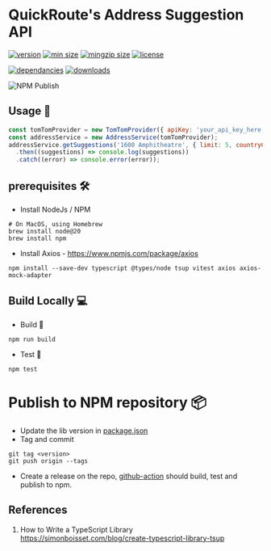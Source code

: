 # QuickRoute's Address Suggestion API 

[![version](https://img.shields.io/npm/v/montu-test-lib.svg?style=flat-square)](https://npmjs.org/montu-test-lib)
[![min size](https://img.shields.io/bundlephobia/min/montu-test-lib?style=flat-square)](https://bundlephobia.com/result?p=montu-test-lib)
[![mingzip size](https://img.shields.io/bundlephobia/minzip/montu-test-lib)](https://bundlephobia.com/result?p=montu-test-lib)
[![license](https://img.shields.io/npm/l/montu-test-lib?color=%23007a1f&style=flat-square)](https://github.com//Dumberdore/blob/master/LICENSE)

[![dependancies](https://img.shields.io/librariesio/release/npm/montu-test-lib?color=%23007a1f&style=flat-square)](https://libraries.io/npm/montu-test-lib)
[![downloads](https://img.shields.io/npm/dm/montu-test-lib?style=flat-square&color=%23007a1f)](https://npmcharts.com/compare/montu-test-lib)

![NPM Publish](https://github.com/Dumberdore/montu-test-lib/actions/workflows/publish.yaml/badge.svg)

[//]: <> (end placeholder for auto-badger)


## Usage 🚀
```js
const tomTomProvider = new TomTomProvider({ apiKey: 'your_api_key_here' });
const addressService = new AddressService(tomTomProvider);
addressService.getSuggestions('1600 Amphitheatre', { limit: 5, countryCode: 'AU' })
  .then((suggestions) => console.log(suggestions))
  .catch((error) => console.error(error));

```

## prerequisites 🛠️
- Install NodeJs / NPM
```shell
# On MacOS, using Homebrew
brew install node@20
brew install npm
```
- Install Axios - https://www.npmjs.com/package/axios
```shell
npm install --save-dev typescript @types/node tsup vitest axios axios-mock-adapter
```

## Build Locally 💻
- Build 🧱
```shell
npm run build
```

- Test 🧪
```shell
npm test
```

# Publish to NPM repository 📦
- Update the lib version in [package.json](package.json)
- Tag and commit
```shell
git tag <version>
git push origin --tags
```
- Create a release on the repo, [github-action](.github/workflows/publish.yaml) should build, test and publish to npm.

## References
1. How to Write a TypeScript Library  https://simonboisset.com/blog/create-typescript-library-tsup
